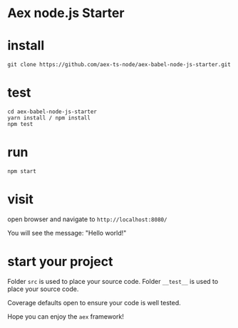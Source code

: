 # Aex node.js Starter

# install 

```
git clone https://github.com/aex-ts-node/aex-babel-node-js-starter.git
```

# test


```
cd aex-babel-node-js-starter
yarn install / npm install
npm test
```

# run

```
npm start
```

# visit

open browser and navigate to `http://localhost:8080/`

You will see the message: "Hello world!"


# start your project

Folder `src` is used to place your source code.
Folder `__test__` is used to place your source code.

Coverage defaults open to ensure your code is well tested.

Hope you can enjoy the `aex` framework!
